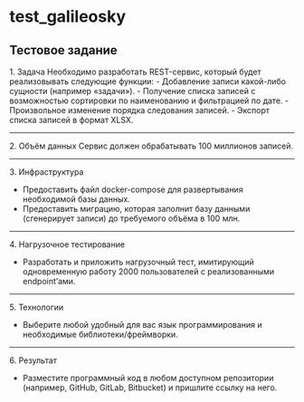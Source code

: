 # test_galileosky
Тестовое задание
---
1\. Задача
 Необходимо разработать REST-сервис, который будет реализовывать следующие функции: - Добавление записи какой-либо сущности (например «задачи»). - Получение списка записей с возможностью сортировки по наименованию и фильтрацией по дате. - Произвольное изменение порядка следования записей. - Экспорт списка записей в формат XLSX.

---
2\. Объём данных
 Сервис должен обрабатывать 100 миллионов записей.

---
3\. Инфраструктура
 - Предоставить файл docker-compose для развертывания необходимой базы данных.
 - Предоставить миграцию, которая заполнит базу данными (сгенерирует записи) до требуемого объёма в 100 млн.

---
4\. Нагрузочное тестирование
 - Разработать и приложить нагрузочный тест, имитирующий одновременную работу 2000 пользователей с реализованными endpoint’ами.

---
5\. Технологии
 - Выберите любой удобный для вас язык программирования и необходимые библиотеки/фреймворки.

---
6\. Результат
 - Разместите программный код в любом доступном репозитории (например, GitHub, GitLab, Bitbucket) и пришлите ссылку на него.
